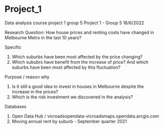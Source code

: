 # Project_1
Data analysis course project 1 group 5
Project 1 - Group 5
16/6/2022

Research Question:
How house prices and renting costs have changed in Melbourne Metro in the last 10 years?

Specific
1. Which suburbs have been most affected by the price changing?
2. Which sububrs have benefit from the increase of price? And which suburbs have been most affected by this fluctuation?

Purpose / reason why
1. Is it still a good idea to invest in houses in Melbourne despite the increase in the prices?
2. Which is the risk investment we discovered in the analysis?

Databases 
1. Open Data Hub / vicroadsopendata-vicroadsmaps.opendata.arcgis.com
2. Moving annual rent by suburb - September quarter 2021 
